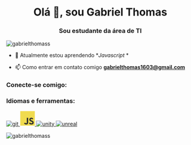 <h1 align="center">Olá 👋, sou Gabriel Thomas</h1>
<h3 align="center">Sou estudante da área de TI</h3>

<p align="left"> <img src="https://komarev.com/ghpvc/?username=gabrielthomass&label=Profile%20views&color=0e75b6&style=flat" alt="gabrielthomass" /> </p>

- 🌱 Atualmente estou aprendendo **Javascript* *

- 📫 Como entrar em contato comigo **gabrielthomas1603@gmail.com**

<h3 align="left">Conecte-se comigo:</h3>
<p align="left">
</p>

<h3 align="left" ">Idiomas e ferramentas:</h3>
<p align="left"> <a href="https://git-scm.com/" target="_blank" rel="noreferrer"> <img src=" https://www.vectorlogo.zone/logos/git-scm/git-scm-icon.svg" alt="git" width="40" height="40"/> </a> <a href=" https://developer.mozilla.org/en-US/docs/Web/JavaScript" target="_blank" rel="noreferrer"> <img src="https://raw.githubusercontent.com/devicons/devicon/ master/icons/javascript/javascript-original.svg" alt="javascript" width="40" height="40"/> </a> <a href="https://unity.com/" target=" _blank" rel="noreferrer"> <img src="https://www.vectorlogo.zone/logos/unity3d/unity3d-icon.svg" alt="unity" width="40" height="40"/> </a> <a href="https://unrealengine.com/" target="_blank" rel="noreferrer"> <img src="https://raw.githubusercontent.com/kenangundogan/fontisto/036b7eca71aab1bef8e6a0518f7329f13ed62f6b/ ícones/svg/brand/unreal-engine.svg" alt="unreal" width="40" height="40"/> </a> </p> <p>

<img align="center" src=" https://github-readme-stats.vercel.app/api/top-langs?username=gabrielthomass&show_icons=true&locale=en&layout=compact" alt="gabrielthomass" /></p>
